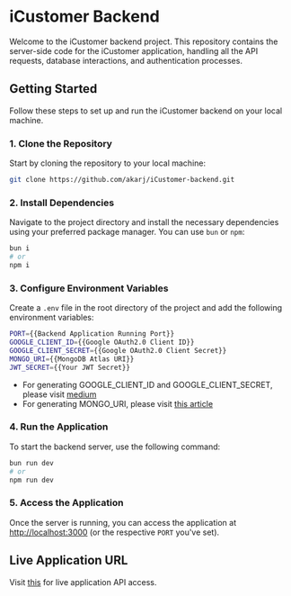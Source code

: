 # iCustomer Backend

Welcome to the iCustomer backend project. This repository contains the server-side code for the iCustomer application, handling all the API requests, database interactions, and authentication processes.

## Getting Started

Follow these steps to set up and run the iCustomer backend on your local machine.

### 1. Clone the Repository

Start by cloning the repository to your local machine:

```bash
git clone https://github.com/akarj/iCustomer-backend.git
```

### 2. Install Dependencies

Navigate to the project directory and install the necessary dependencies using your preferred package manager. You can use `bun` or `npm`:

```bash
bun i
# or
npm i
```

### 3. Configure Environment Variables

Create a `.env` file in the root directory of the project and add the following environment variables:

```bash
PORT={{Backend Application Running Port}}
GOOGLE_CLIENT_ID={{Google OAuth2.0 Client ID}}
GOOGLE_CLIENT_SECRET={{Google OAuth2.0 Client Secret}}
MONGO_URI={{MongoDB Atlas URI}}
JWT_SECRET={{Your JWT Secret}}
```

- For generating GOOGLE_CLIENT_ID and GOOGLE_CLIENT_SECRET, please visit [medium](https://medium.com/@tony.infisical/guide-to-using-oauth-2-0-to-access-google-apis-dead94d6866d)
- For generating MONGO_URI, please visit [this article](https://www.mongodb.com/docs/drivers/node/current/quick-start/create-a-connection-string/)

### 4. Run the Application

To start the backend server, use the following command:

```bash
bun run dev
# or
npm run dev
```

### 5. Access the Application

Once the server is running, you can access the application at [http://localhost:3000](http://localhost:3000) (or the respective `PORT` you've set).

## Live Application URL

Visit [this](https://i-customer-backend.vercel.app/) for live application API access.
